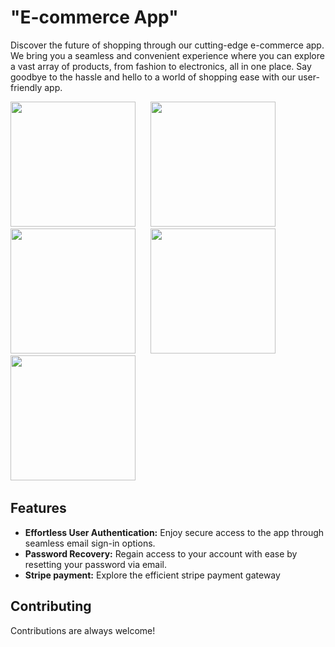 # "E-commerce App"
Discover the future of shopping through our cutting-edge e-commerce app. We bring you a seamless and convenient experience where you can explore a vast array of products, from fashion to electronics, all in one place. Say goodbye to the hassle and hello to a world of shopping ease with our user-friendly app.
<br>


<p float="left">
  <img src="https://github.com/deepak20001/ecommerce_app/assets/88405430/f91830e3-02ee-4327-a83c-e9af2101a23f"  width="200">  
  &nbsp;&nbsp;&nbsp;&nbsp;
  <img src="https://github.com/deepak20001/ecommerce_app/assets/88405430/53180995-43c4-42ee-8ed1-75d0fc5dedc1"  width="200">
  &nbsp;&nbsp;&nbsp;&nbsp;  
  <img src="https://github.com/deepak20001/ecommerce_app/assets/88405430/e61e9854-6c66-46d5-b584-e3dad717217d"  width="200">
  &nbsp;&nbsp;&nbsp;&nbsp;  
  <img src="https://github.com/deepak20001/ecommerce_app/assets/88405430/90a2a1a7-ec85-4ea2-bc52-f4464d3f8064"  width="200">
  &nbsp;&nbsp;&nbsp;&nbsp;  
  <img src="https://github.com/deepak20001/ecommerce_app/assets/88405430/ebb747bb-d185-4312-8fa6-f5034888d274"  width="200">
  &nbsp;&nbsp;&nbsp;&nbsp; 
</p>

## Features
- <b>Effortless User Authentication:</b> Enjoy secure access to the app through seamless email sign-in options.
- <b>Password Recovery:</b> Regain access to your account with ease by resetting your password via email.
- <b>Stripe payment:</b> Explore the efficient stripe payment gateway


## Contributing
Contributions are always welcome!
